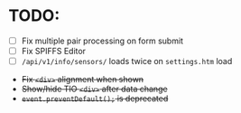 # TODO:

- [ ] Fix multiple pair processing on form submit
- [ ] Fix SPIFFS Editor
- [ ] `/api/v1/info/sensors/` loads twice on `settings.htm` load
- ~~Fix `<div>` alignment when shown~~
- ~~Show/hide TIO `<div>` after data change~~
- ~~`event.preventDefault();` is deprecated~~